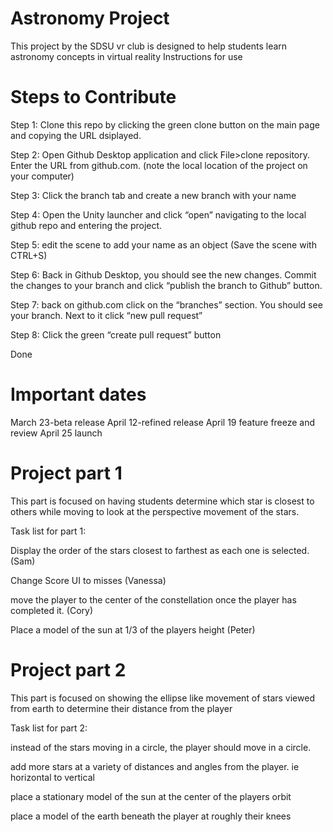 # Astronomy Project
This project by the SDSU vr club is designed to help students learn astronomy concepts in virtual reality
Instructions for use 

# Steps to Contribute
Step 1: Clone this repo by clicking the green clone button on the main page and copying the URL dsiplayed.

Step 2: Open Github Desktop application and click File>clone repository. Enter the URL from github.com. (note the local location of the project on your computer)

Step 3: Click the branch tab and create a new branch with your name

Step 4: Open the Unity launcher and click “open” navigating to the local github repo and entering the project.

Step 5: edit the scene to add your name as an object (Save the scene with CTRL+S)

Step 6: Back in Github Desktop, you should see the new changes. Commit the changes to your branch and click “publish the branch to Github” button.

Step 7: back on github.com click on the “branches” section. You should see your branch. Next to it click “new pull request”

Step 8: Click the green “create pull request” button

Done 

# Important dates
March 23-beta release
April 12-refined release
April 19 feature freeze and review
April 25 launch

# Project part 1 
This part is focused on having students determine which star is closest to others while moving to look at the perspective movement of the stars.

Task list for part 1:

Display the order of the stars closest to farthest as each one is selected. (Sam)

Change Score UI to misses (Vanessa)

move the player to the center of the constellation once the player has completed it. (Cory)

Place a model of the sun at 1/3 of the players height (Peter)


# Project part 2
This part is focused on showing the ellipse like movement of stars viewed from earth to determine their distance from the player

Task list for part 2:

instead of the stars moving in a circle, the player should move in a circle.

add more stars at a variety of distances and angles from the player. ie horizontal to vertical

place a stationary model of the sun at the center of the players orbit

place a model of the earth beneath the player at roughly their knees






